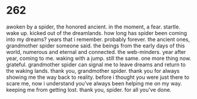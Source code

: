 # 262

awoken by a spider, the honored ancient. in the moment, a fear. startle. wake up. kicked out of the dreamlands. how long has spider been coming into my dreams? years that i remember. probably forever. the ancient ones, grandmother spider someone said. the beings from the early days of this world, numerous and eternal and connected. the web-minders. year after year, coming to me. waking with a jump. still the same. one more thing now. grateful. grandmother spider can signal me to leave dreams and return to the waking lands. thank you, grandmother spider. thank you for always showing me the way back to reality. before i thought you were just there to scare me, now i understand you’ve always been helping me on my way. keeping me from getting lost. thank you, spider. for all you’ve done.